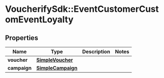 # VoucherifySdk::EventCustomerCustomEventLoyalty

## Properties

| Name | Type | Description | Notes |
| ---- | ---- | ----------- | ----- |
| **voucher** | [**SimpleVoucher**](SimpleVoucher.md) |  |  |
| **campaign** | [**SimpleCampaign**](SimpleCampaign.md) |  |  |

